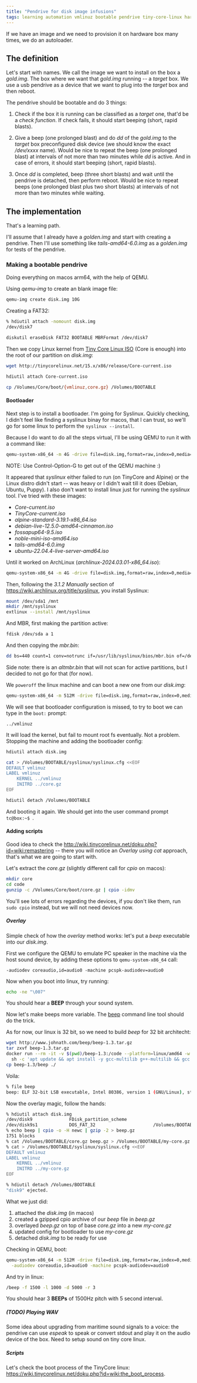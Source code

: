 ```yaml
---
title: "Pendrive for disk image infusions"
tags: learning automation vmlinuz bootable pendrive tiny-core-linux hardware
---
```


If we have an image and we need to provision it on hardware box many times, we do an autoloader.

## The definition

Let's start with names. We call the image we want to install on the box a *gold.img*. The box where
we want that *gold.img* running -- a *target* box. We use a usb pendrive as a device that we want to
plug into the *target* box and then reboot.

The pendrive should be bootable and do 3 things:

1. Check if the box it is running can be classified as a *target* one, that'd be a *check function*.
   If check fails, it should start beeping (short, rapid blasts).

2. Give a beep (one prolonged blast) and do *dd* of the *gold.img* to the *target* box preconfigured
   disk device (we should know the exact */dev/xxxx* name). Would be nice to repeat the beep
   (one prolonged blast) at intervals of not more than two minutes while *dd*
   is active. And in case of errors, it should start beeping (short, rapid blasts).

3. Once *dd* is completed, beep (three short blasts) and wait until the pendrive is detached, then
   perform reboot. Would be nice to repeat beeps (one prolonged blast plus two short blasts) at
   intervals of not more than two minutes while waiting.

## The implementation

That's a learning path.

I'll assume that I already have a *golden.img* and start with creating a pendrive. Then I'll use something
like *tails-amd64-6.0.img* as a *golden.img* for tests of the pendrive.

### Making a bootable pendrive

Doing everything on macos arm64, with the help of QEMU.

Using *qemu-img* to create an blank image file:

```bash
qemu-img create disk.img 10G
```

Creating a FAT32:

```bash
% hdiutil attach -nomount disk.img
/dev/disk7
```

```bash
diskutil eraseDisk FAT32 BOOTABLE MBRFormat /dev/disk7
```

Then we copy Linux kernel from [Tiny Core Linux ISO](http://tinycorelinux.net/downloads.html) (Core is enough)
into the root of our partition on *disk.img*:

```bash
wget http://tinycorelinux.net/15.x/x86/release/Core-current.iso

hdiutil attach Core-current.iso

cp /Volumes/Core/boot/{vmlinuz,core.gz} /Volumes/BOOTABLE
```

#### Bootloader

Next step is to install a bootloader. I'm going for Syslinux. Quickly checking, I didn't feel like
finding a syslinux binay for macos, that I can trust, so we'll go for some linux to perform the
`syslinux --install`.

Because I do want to do all the steps virtual, I'll be using QEMU to run it with a command like:

```bash
qemu-system-x86_64 -m 4G -drive file=disk.img,format=raw,index=0,media=disk -boot d -cdrom Core-current.iso 
```

NOTE: Use Control-Option-G to get out of the QEMU machine :)

It appeared that *syslinux* either failed to run (on TinyCore and Alpine) or the Linux distro didn't start
-- was heavy or I didn't wait till it does (Debian, Ubuntu, Puppy). I also don't want to install linux just
for running the *syslinux* tool.  I've tried with these images:

- *Core-current.iso*
- *TinyCore-current.iso*
- *alpine-standard-3.19.1-x86_64.iso*
- *debian-live-12.5.0-amd64-cinnamon.iso*
- *fossapup64-9.5.iso*
- *noble-mini-iso-amd64.iso*
- *tails-amd64-6.0.img*
- *ubuntu-22.04.4-live-server-amd64.iso*

Until it worked on ArchLinux (*archlinux-2024.03.01-x86_64.iso*):

```bash
qemu-system-x86_64 -m 4G -drive file=disk.img,format=raw,index=0,media=disk -boot d -cdrom archlinux-2024.03.01-x86_64.iso
```

Then, following the *3.1.2 Manually* section of https://wiki.archlinux.org/title/syslinux, you install Syslinux:

```bash
mount /dev/sda1 /mnt
mkdir /mnt/syslinux
extlinux --install /mnt/syslinux
```

And MBR, first making the partition active:

```bash
fdisk /dev/sda a 1
```

And then copying the *mbr.bin*:

```bash
dd bs=440 count=1 conv=notrunc if=/usr/lib/syslinux/bios/mbr.bin of=/dev/sda
```

Side note: there is an *altmbr.bin* that will not scan for active partitions, but I decided to not go for that (for now).

We `poweroff` the linux machine and can boot a new one from our *disk.img*:

```bash
qemu-system-x86_64 -m 512M -drive file=disk.img,format=raw,index=0,media=disk -boot c
```

We will see that bootloader configuration is missed, to try to boot we can type in the `boot:` prompt:

```
../vmlinuz
```

It will load the kernel, but fail to mount root fs eventually. Not a problem. Stopping the machine and adding the
bootloader config:

```bash
hdiutil attach disk.img

cat > /Volumes/BOOTABLE/syslinux/syslinux.cfg <<EOF
DEFAULT vmlinuz
LABEL vmlinuz
    KERNEL ../vmlinuz
    INITRD ../core.gz
EOF

hdiutil detach /Volumes/BOOTABLE
```

And booting it again. We should get into the user command prompt `tc@box:~$ `.


#### Adding scripts

Good idea to check the http://wiki.tinycorelinux.net/doku.php?id=wiki:remastering -- there you will notice an *Overlay using cat* approach, that's what we are going to start with.

Let's extract the *core.gz* (slightly different call for *cpio* on macos):

```bash
mkdir core
cd code
gunzip -c /Volumes/Core/boot/core.gz | cpio -idmv
```

You'll see lots of errors regarding the devices, if you don't like them, run `sudo cpio` instead, but we will not need devices now.

##### Overlay

Simple check of how the *overlay* method works: let's put a *beep* executable into our *disk.img*.

First we configure the QEMU to emulate PC speaker in the machine via the host sound device, by adding these options to
`qemu-system-x86_64` call:

```
-audiodev coreaudio,id=audio0 -machine pcspk-audiodev=audio0
```

Now when you boot into linux, try running:

```bash
echo -ne "\007"
```

You should hear a **BEEP** through your sound system.

Now let's make beeps more variable. The [beep](https://github.com/johnath/beep/) command line tool should do the trick.

As for now, our linux is 32 bit, so we need to build *beep* for 32 bit architecht:

```bash
wget http://www.johnath.com/beep/beep-1.3.tar.gz
tar zxvf beep-1.3.tar.gz
docker run --rm -it -v $(pwd)/beep-1.3:/code --platform=linux/amd64 -w /code ubuntu:22.04 \
  sh -c 'apt update && apt install -y gcc-multilib g++-multilib && gcc -m32 --static -o beep beep.c'
cp beep-1.3/beep ./
```

Voila:

```bash
% file beep
beep: ELF 32-bit LSB executable, Intel 80386, version 1 (GNU/Linux), statically linked, BuildID[sha1]=2ef1d7d5633c8d375334e3a92739a18f4c48a157, for GNU/Linux 3.2.0, not stripped
```

Now the overlay magic, follow the hands:

```bash
% hdiutil attach disk.img
/dev/disk9          	FDisk_partition_scheme
/dev/disk9s1        	DOS_FAT_32                     	/Volumes/BOOTABLE
% echo beep | cpio -o -H newc | gzip -2 > beep.gz
1751 blocks
% cat /Volumes/BOOTABLE/core.gz beep.gz > /Volumes/BOOTABLE/my-core.gz
% cat > /Volumes/BOOTABLE/syslinux/syslinux.cfg <<EOF
DEFAULT vmlinuz
LABEL vmlinuz
    KERNEL ../vmlinuz
    INITRD ../my-core.gz
EOF

% hdiutil detach /Volumes/BOOTABLE
"disk9" ejected.
```

What we just did:

1. attached the *disk.img* (in macos)
2. created a gzipped cpio archive of our *beep* file in *beep.gz*
3. overlayed *beep.gz* on top of base *core.gz* into a new *my-core.gz*
4. updated config for bootloader to use *my-core.gz*
5. detached *disk.img* to be ready for use

Checking in QEMU, boot:

```bash
qemu-system-x86_64 -m 512M -drive file=disk.img,format=raw,index=0,media=disk -boot c \
  -audiodev coreaudio,id=audio0 -machine pcspk-audiodev=audio0
```

And try in linux:

```bash
/beep -f 1500 -l 1000 -d 5000 -r 3
```

You should hear 3 **BEEPs** of 1500Hz pitch with 5 second interval.

##### (TODO) Playing WAV

Some idea about upgrading from maritime sound signals to a voice: the pendrive can use *espeak* to speak or convert stdout and play it on the audio device
of the box. Need to setup sound on tiny core linux.

##### Scripts

Let's check the boot process of the TinyCore linux: https://wiki.tinycorelinux.net/doku.php?id=wiki:the_boot_process.

